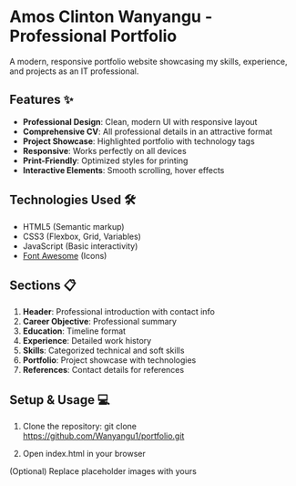 # Amos Clinton Wanyangu - Professional Portfolio

A modern, responsive portfolio website showcasing my skills, experience, and projects as an IT professional.

## Features ✨

- **Professional Design**: Clean, modern UI with responsive layout
- **Comprehensive CV**: All professional details in an attractive format
- **Project Showcase**: Highlighted portfolio with technology tags
- **Responsive**: Works perfectly on all devices
- **Print-Friendly**: Optimized styles for printing
- **Interactive Elements**: Smooth scrolling, hover effects

## Technologies Used 🛠️

- HTML5 (Semantic markup)
- CSS3 (Flexbox, Grid, Variables)
- JavaScript (Basic interactivity)
- [Font Awesome](https://fontawesome.com/) (Icons)

## Sections 📋

1. **Header**: Professional introduction with contact info
2. **Career Objective**: Professional summary
3. **Education**: Timeline format
4. **Experience**: Detailed work history
5. **Skills**: Categorized technical and soft skills
6. **Portfolio**: Project showcase with technologies
7. **References**: Contact details for references

## Setup & Usage 💻

1. Clone the repository:
   git clone https://github.com/Wanyangu1/portfolio.git
   
2. Open index.html in your browser

(Optional) Replace placeholder images with yours
